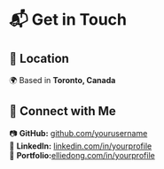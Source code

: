# 📬 Get in Touch  


## 📍 Location  
🌍 Based in **Toronto, Canada**  

## 🔗 Connect with Me  
📷 **GitHub:** [github.com/yourusername](https://github.com/Elliedd-26)  
💼 **LinkedIn:** [linkedin.com/in/yourprofile](https://www.linkedin.com/in/ellie-dong/)  
🎨 **Portfolio:**[elliedong.com/in/yourprofile](https://framer.com/projects/Ellie-portfolio--103Dy0CJWrwkV5ePjYCe-dl7L9?node=SEjQ8MFjl/)
